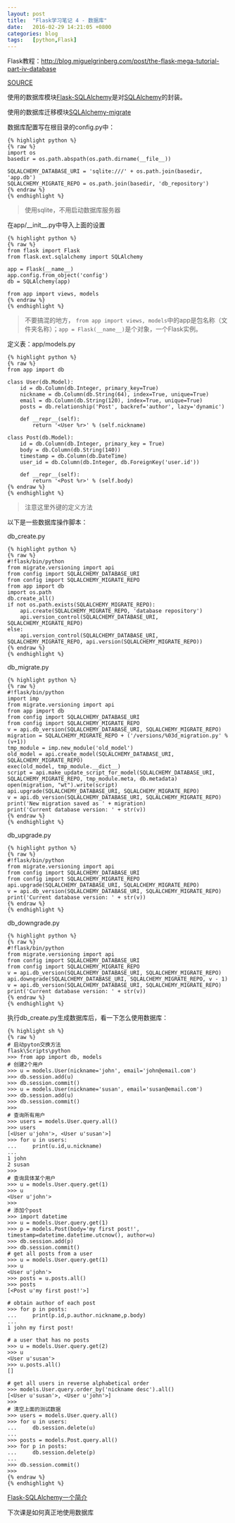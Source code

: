 ```yaml
---
layout: post
title:  "Flask学习笔记 4 - 数据库"
date:   2016-02-29 14:21:05 +0800
categories: blog
tags:   [python,Flask]
---
```

Flask教程：<http://blog.miguelgrinberg.com/post/the-flask-mega-tutorial-part-iv-database>

[SOURCE](https://github.com/snowyxx/microblog)

使用的数据库模块[Flask-SQLAlchemy](http://packages.python.org/Flask-SQLAlchemy)是对[SQLAlchemy](http://www.sqlalchemy.org/)的封装。

使用的数据库迁移模块[SQLAlchemy-migrate](http://code.google.com/p/sqlalchemy-migrate)

数据库配置写在根目录的config.py中：

    {% highlight python %}
    {% raw %}
    import os
    basedir = os.path.abspath(os.path.dirname(__file__))
    
    SQLALCHEMY_DATABASE_URI = 'sqlite:///' + os.path.join(basedir, 'app.db')
    SQLALCHEMY_MIGRATE_REPO = os.path.join(basedir, 'db_repository')    
    {% endraw %}
    {% endhighlight %}

>  使用sqlite，不用启动数据库服务器

在app/\_\_init\_\_.py中导入上面的设置

    {% highlight python %}
    {% raw %}
    from flask import Flask
    from flask.ext.sqlalchemy import SQLAlchemy
    
    app = Flask(__name__)
    app.config.from_object('config')
    db = SQLAlchemy(app)
    
    from app import views, models
    {% endraw %}
    {% endhighlight %}

> 不要搞混的地方， `from app import views, models`中的app是包名称（文件夹名称）；`app = Flask(__name__)`是个对象，一个Flask实例。

定义表：app/models.py

    {% highlight python %}
    {% raw %}
    from app import db
    
    class User(db.Model):
        id = db.Column(db.Integer, primary_key=True)
        nickname = db.Column(db.String(64), index=True, unique=True)
        email = db.Column(db.String(120), index=True, unique=True)
        posts = db.relationship('Post', backref='author', lazy='dynamic')
    
        def __repr__(self):
            return '<User %r>' % (self.nickname)
    
    class Post(db.Model):
        id = db.Column(db.Integer, primary_key = True)
        body = db.Column(db.String(140))
        timestamp = db.Column(db.DateTime)
        user_id = db.Column(db.Integer, db.ForeignKey('user.id'))
    
        def __repr__(self):
            return '<Post %r>' % (self.body)
    {% endraw %}
    {% endhighlight %}

> 注意这里外键的定义方法

以下是一些数据库操作脚本：

db_create.py

    {% highlight python %}
    {% raw %}
    #!flask/bin/python
    from migrate.versioning import api
    from config import SQLALCHEMY_DATABASE_URI
    from config import SQLALCHEMY_MIGRATE_REPO
    from app import db
    import os.path
    db.create_all()
    if not os.path.exists(SQLALCHEMY_MIGRATE_REPO):
        api.create(SQLALCHEMY_MIGRATE_REPO, 'database repository')
        api.version_control(SQLALCHEMY_DATABASE_URI, SQLALCHEMY_MIGRATE_REPO)
    else:
        api.version_control(SQLALCHEMY_DATABASE_URI, SQLALCHEMY_MIGRATE_REPO, api.version(SQLALCHEMY_MIGRATE_REPO))
    {% endraw %}
    {% endhighlight %}

db_migrate.py

    {% highlight python %}
    {% raw %}
    #!flask/bin/python
    import imp
    from migrate.versioning import api
    from app import db
    from config import SQLALCHEMY_DATABASE_URI
    from config import SQLALCHEMY_MIGRATE_REPO
    v = api.db_version(SQLALCHEMY_DATABASE_URI, SQLALCHEMY_MIGRATE_REPO)
    migration = SQLALCHEMY_MIGRATE_REPO + ('/versions/%03d_migration.py' % (v+1))
    tmp_module = imp.new_module('old_model')
    old_model = api.create_model(SQLALCHEMY_DATABASE_URI, SQLALCHEMY_MIGRATE_REPO)
    exec(old_model, tmp_module.__dict__)
    script = api.make_update_script_for_model(SQLALCHEMY_DATABASE_URI, SQLALCHEMY_MIGRATE_REPO, tmp_module.meta, db.metadata)
    open(migration, "wt").write(script)
    api.upgrade(SQLALCHEMY_DATABASE_URI, SQLALCHEMY_MIGRATE_REPO)
    v = api.db_version(SQLALCHEMY_DATABASE_URI, SQLALCHEMY_MIGRATE_REPO)
    print('New migration saved as ' + migration)
    print('Current database version: ' + str(v))
    {% endraw %}
    {% endhighlight %}

db_upgrade.py

    {% highlight python %}
    {% raw %}
    #!flask/bin/python
    from migrate.versioning import api
    from config import SQLALCHEMY_DATABASE_URI
    from config import SQLALCHEMY_MIGRATE_REPO
    api.upgrade(SQLALCHEMY_DATABASE_URI, SQLALCHEMY_MIGRATE_REPO)
    v = api.db_version(SQLALCHEMY_DATABASE_URI, SQLALCHEMY_MIGRATE_REPO)
    print('Current database version: ' + str(v))
    {% endraw %}
    {% endhighlight %}

db_downgrade.py

    {% highlight python %}
    {% raw %}
    #!flask/bin/python
    from migrate.versioning import api
    from config import SQLALCHEMY_DATABASE_URI
    from config import SQLALCHEMY_MIGRATE_REPO
    v = api.db_version(SQLALCHEMY_DATABASE_URI, SQLALCHEMY_MIGRATE_REPO)
    api.downgrade(SQLALCHEMY_DATABASE_URI, SQLALCHEMY_MIGRATE_REPO, v - 1)
    v = api.db_version(SQLALCHEMY_DATABASE_URI, SQLALCHEMY_MIGRATE_REPO)
    print('Current database version: ' + str(v))
    {% endraw %}
    {% endhighlight %}

执行db_create.py生成数据库后，看一下怎么使用数据库：

    {% highlight sh %}
    {% raw %}
    # 启动pyton交换方法
    flask\Scripts\python
    >>> from app import db, models
    # 创建2个用户
    >>> u = models.User(nickname='john', email='john@email.com')
    >>> db.session.add(u)
    >>> db.session.commit()
    >>> u = models.User(nickname='susan', email='susan@email.com')
    >>> db.session.add(u)
    >>> db.session.commit()
    >>>
    # 查询所有用户
    >>> users = models.User.query.all()
    >>> users
    [<User u'john'>, <User u'susan'>]
    >>> for u in users:
    ...     print(u.id,u.nickname)
    ...
    1 john
    2 susan
    >>>
    # 查询具体某个用户
    >>> u = models.User.query.get(1)
    >>> u
    <User u'john'>
    >>>
    # 添加个post
    >>> import datetime
    >>> u = models.User.query.get(1)
    >>> p = models.Post(body='my first post!', timestamp=datetime.datetime.utcnow(), author=u)
    >>> db.session.add(p)
    >>> db.session.commit()
    # get all posts from a user
    >>> u = models.User.query.get(1)
    >>> u
    <User u'john'>
    >>> posts = u.posts.all()
    >>> posts
    [<Post u'my first post!'>]
    
    # obtain author of each post
    >>> for p in posts:
    ...     print(p.id,p.author.nickname,p.body)
    ...
    1 john my first post!
    
    # a user that has no posts
    >>> u = models.User.query.get(2)
    >>> u
    <User u'susan'>
    >>> u.posts.all()
    []
    
    # get all users in reverse alphabetical order
    >>> models.User.query.order_by('nickname desc').all()
    [<User u'susan'>, <User u'john'>]
    >>>
    # 清空上面的测试数据
    >>> users = models.User.query.all()
    >>> for u in users:
    ...     db.session.delete(u)
    ...
    >>> posts = models.Post.query.all()
    >>> for p in posts:
    ...     db.session.delete(p)
    ...
    >>> db.session.commit()
    >>>
    {% endraw %}
    {% endhighlight %}

[Flask-SQLAlchemy一个简介](https://segmentfault.com/a/1190000004618621)

下次课是如何真正地使用数据库